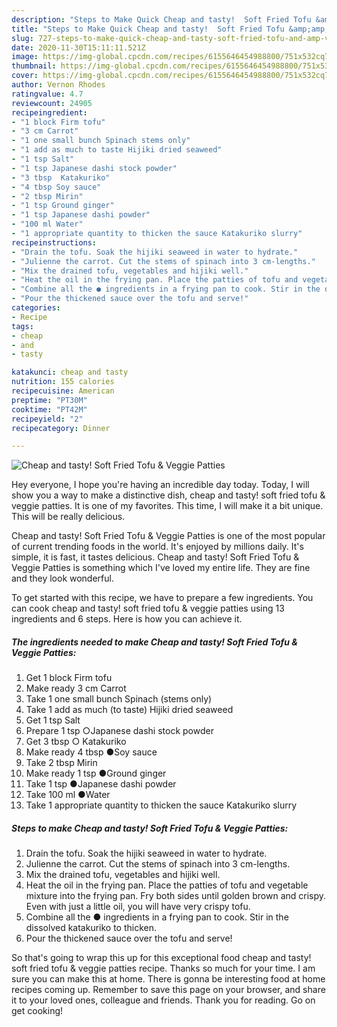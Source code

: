 ```yaml
---
description: "Steps to Make Quick Cheap and tasty!  Soft Fried Tofu &amp;amp; Veggie Patties"
title: "Steps to Make Quick Cheap and tasty!  Soft Fried Tofu &amp;amp; Veggie Patties"
slug: 727-steps-to-make-quick-cheap-and-tasty-soft-fried-tofu-and-amp-veggie-patties
date: 2020-11-30T15:11:11.521Z
image: https://img-global.cpcdn.com/recipes/6155646454988800/751x532cq70/cheap-and-tasty-soft-fried-tofu-veggie-patties-recipe-main-photo.jpg
thumbnail: https://img-global.cpcdn.com/recipes/6155646454988800/751x532cq70/cheap-and-tasty-soft-fried-tofu-veggie-patties-recipe-main-photo.jpg
cover: https://img-global.cpcdn.com/recipes/6155646454988800/751x532cq70/cheap-and-tasty-soft-fried-tofu-veggie-patties-recipe-main-photo.jpg
author: Vernon Rhodes
ratingvalue: 4.7
reviewcount: 24905
recipeingredient:
- "1 block Firm tofu"
- "3 cm Carrot"
- "1 one small bunch Spinach stems only"
- "1 add as much to taste Hijiki dried seaweed"
- "1 tsp Salt"
- "1 tsp Japanese dashi stock powder"
- "3 tbsp  Katakuriko"
- "4 tbsp Soy sauce"
- "2 tbsp Mirin"
- "1 tsp Ground ginger"
- "1 tsp Japanese dashi powder"
- "100 ml Water"
- "1 appropriate quantity to thicken the sauce Katakuriko slurry"
recipeinstructions:
- "Drain the tofu. Soak the hijiki seaweed in water to hydrate."
- "Julienne the carrot. Cut the stems of spinach into 3 cm-lengths."
- "Mix the drained tofu, vegetables and hijiki well."
- "Heat the oil in the frying pan. Place the patties of tofu and vegetable mixture into the frying pan. Fry both sides until golden brown and crispy. Even with just a little oil, you will have very crispy tofu."
- "Combine all the ● ingredients in a frying pan to cook. Stir in the dissolved katakuriko to thicken."
- "Pour the thickened sauce over the tofu and serve!"
categories:
- Recipe
tags:
- cheap
- and
- tasty

katakunci: cheap and tasty 
nutrition: 155 calories
recipecuisine: American
preptime: "PT30M"
cooktime: "PT42M"
recipeyield: "2"
recipecategory: Dinner

---
```



![Cheap and tasty!  Soft Fried Tofu &amp; Veggie Patties](https://img-global.cpcdn.com/recipes/6155646454988800/751x532cq70/cheap-and-tasty-soft-fried-tofu-veggie-patties-recipe-main-photo.jpg)

Hey everyone, I hope you're having an incredible day today. Today, I will show you a way to make a distinctive dish, cheap and tasty!  soft fried tofu &amp; veggie patties. It is one of my favorites. This time, I will make it a bit unique. This will be really delicious.

Cheap and tasty!  Soft Fried Tofu &amp; Veggie Patties is one of the most popular of current trending foods in the world. It's enjoyed by millions daily. It's simple, it is fast, it tastes delicious. Cheap and tasty!  Soft Fried Tofu &amp; Veggie Patties is something which I've loved my entire life. They are fine and they look wonderful.




To get started with this recipe, we have to prepare a few ingredients. You can cook cheap and tasty!  soft fried tofu &amp; veggie patties using 13 ingredients and 6 steps. Here is how you can achieve it.

<!--inarticleads1-->

##### The ingredients needed to make Cheap and tasty!  Soft Fried Tofu &amp; Veggie Patties:

1. Get 1 block Firm tofu
1. Make ready 3 cm Carrot
1. Take 1 one small bunch Spinach (stems only)
1. Take 1 add as much (to taste) Hijiki dried seaweed
1. Get 1 tsp Salt
1. Prepare 1 tsp ○Japanese dashi stock powder
1. Get 3 tbsp ○ Katakuriko
1. Make ready 4 tbsp ●Soy sauce
1. Take 2 tbsp Mirin
1. Make ready 1 tsp ●Ground ginger
1. Take 1 tsp ●Japanese dashi powder
1. Take 100 ml ●Water
1. Take 1 appropriate quantity to thicken the sauce Katakuriko slurry




<!--inarticleads2-->

##### Steps to make Cheap and tasty!  Soft Fried Tofu &amp; Veggie Patties:

1. Drain the tofu. Soak the hijiki seaweed in water to hydrate.
1. Julienne the carrot. Cut the stems of spinach into 3 cm-lengths.
1. Mix the drained tofu, vegetables and hijiki well.
1. Heat the oil in the frying pan. Place the patties of tofu and vegetable mixture into the frying pan. Fry both sides until golden brown and crispy. Even with just a little oil, you will have very crispy tofu.
1. Combine all the ● ingredients in a frying pan to cook. Stir in the dissolved katakuriko to thicken.
1. Pour the thickened sauce over the tofu and serve!




So that's going to wrap this up for this exceptional food cheap and tasty!  soft fried tofu &amp; veggie patties recipe. Thanks so much for your time. I am sure you can make this at home. There is gonna be interesting food at home recipes coming up. Remember to save this page on your browser, and share it to your loved ones, colleague and friends. Thank you for reading. Go on get cooking!
